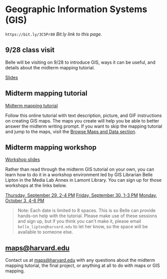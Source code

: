 # Geographic Information Systems (GIS)

`https://bit.ly/3C5Pr80`
*Bit.ly link to this page.*

## 9/28 class visit

Belle will be visiting on 9/28 to introduce GIS, ways it can be useful, and details about the midterm mapping tutorial. 

[Slides](https://harvardmapcollection.github.io/classes/gened1140/fall-2022/visit/)


## Midterm mapping tutorial 

[Midterm mapping tutorial](https://harvardmapcollection.github.io/classes/gened1140/fall-2022/assignment)

Follow this online tutorial with text description, picture, and GIF instructions on creating GIS maps. The maps you create will help you be able to better answer the midterm writing prompt. If you want to skip the mapping tutorial and jump to the maps, visit the [Browse Maps and Data section](https://harvardmapcollection.github.io/classes/gened1140/fall-2022/assignment/).


## Midterm mapping workshop

[Workshop slides](https://www.canva.com/design/DAFMSShvkmY/f5HGG-a9NcqjWp6SI85vvg/view?utm_content=DAFMSShvkmY&utm_campaign=designshare&utm_medium=link&utm_source=publishpresent)

Rather than read through the midterm GIS tutorial on your own, you can learn how to do it in a workshop environment led by GIS Librarian Belle Lipton in the Media Lab Annex in Lamont Library. You can sign up for those workshops at the links below.

[Thursday, September 29, 2-4 PM](https://www.eventbrite.com/e/gened-1140-gis-tutorial-tickets-420299606437)
[Friday, September 30, 1-3 PM](https://www.eventbrite.com/e/gened-1140-gis-tutorial-tickets-420302585347)
[Monday, October 3, 4-6 PM](https://www.eventbrite.com/e/gened-1140-gis-tutorial-tickets-420302715737)

> Note: Each date is limited to 8 spaces. This is so Belle can provide hands-on help with the tutorial. Please make use of these sessions and sign up, but if you think you can't make it, please email `belle_lipton@harvard.edu` to let her know, so the space will be available to someone else. 

## maps@harvard.edu

Contact us at maps@harvard.edu with any questions about the midterm mapping tutorial, the final project, or anything at all to do with maps or GIS mapping. 